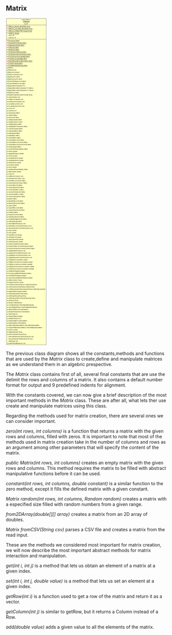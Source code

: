 ## Matrix
![image](uml/class_diagrams/matrix.png)

The previous class diagram shows all the constants,methods and functions that are used by the *Matrix* class to create,define and manipulate matrices as we understand them in an algebric prespective.

The *Matrix* class contains first of all, several final constants that are use the delimit the rows and columns of a matrix. It also contains a default number format for output and 9 predefined indents for alignment.

With the constants covered, we can now give a brief description of the most important methods in the *Matrix* class. These are after all, what lets ther use create and manipulate matrices using this class.

Regarding the methods used for matrix creation, there are several ones we can consider important.

*zero(int rows, int columns)* is a function that returns a matrix with the given rows and columns, filled with zeros. It is important to note that most of the methods used in matrix creation take in the number of columns and rows as an argument among other parameters that will specify the content of the matrix.

*public Matrix(int rows, int columns)* creates an empty matrix with the given rows and columns. This method requires the matrix to be filled with abstract manipulative functions before it can be used.

*constant(int rows, int columns, double constant)* is a similar function to the zero method, except it fills the defined matrix with a given constant.

*Matrix random(int rows, int columns, Random random)* creates a matrix with a especified size filled with random numbers from a given range.

*from2DArray(double[][] array)* creates a matrix from an 2D array of doubles.

*Matrix fromCSV(String csv)* parses a CSV file and creates a matrix from the read input.

These are the methods we considered most important for matrix creation, we will now describe the most important abstract methods for matrix interaction and manipulation.

*get(int i, int j)* is a method that lets us obtain an element of a matrix at a given index.

*set(int i, int j, double value)* is a method that lets us set an element at a given index.

*getRow(int i)* is a function used to get a row of the matrix and return it as a vector.

*getColumn(int j)* is similar to getRow, but it returns a Column instead of a Row.

*add(double value)* adds a given value to all the elements of the matrix.


